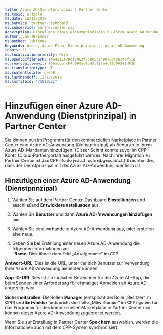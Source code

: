 ```yaml
---
title: Azure AD-Dienstprinzipal | Partner Center
ms.topic: article
ms.date: 12/11/2019
ms.service: partner-dashboard
ms.subservice: partnercenter-csp
description: Hinzufügen eines Dienstprinzipals zu Ihrem Azure AD-Mandanten
author: LauraBrenner
ms.author: labrenne
Keywords: Azure, Azure-Plan, Dienstprinzipal, Azure AD-Anwendung
robots: ''
ms.localizationpriority: High
ms.openlocfilehash: 1fe4211879df2063f7b865c249870c49a346f518
ms.sourcegitcommit: 369aceafc54e960ac0bd3a023edc85b06361492b
ms.translationtype: HT
ms.contentlocale: de-DE
ms.lasthandoff: 12/12/2019
ms.locfileid: "75010381"
---
```

# <a name="add-an-azure-ad-application-service-principal-in-partner-center"></a>Hinzufügen einer Azure AD-Anwendung (Dienstprinzipal) in Partner Center

Sie können nun im Programm für den kommerziellen Marketplace in Partner Center eine Azure AD-Anwendung (Dienstprinzipal) als Benutzer in Ihrem Azure AD-Mandanten hinzufügen. (Dieser Schritt konnte zuvor im CPP-Konto (Cloud-Partnerportal) ausgeführt werden. Nach Ihrer Migration zu Partner Center ist das CPP-Konto jedoch schreibgeschützt.) Beachten Sie, dass der Dienstprinzipal mit der Azure AD-Anwendung identisch ist.

## <a name="add-an-azure-ad-application-service-principal"></a>Hinzufügen einer Azure AD-Anwendung (Dienstprinzipal)

1. Wählen Sie auf dem Partner Center-Dashboard **Einstellungen** und anschließend **Entwicklereinstellungen** aus.

2. Wählen Sie **Benutzer** und dann **Azure AD-Anwendungen hinzufügen** aus.

3. Wählen Sie eine vorhandene Azure AD-Anwendung aus, oder erstellen eine neue.

4. Geben Sie bei Erstellung einer neuen Azure AD-Anwendung die folgenden Informationen an:  
  
**Name**: Dies ähnelt dem Feld „Anzeigename“ im CPP.

**Antwort-URL**: Dies ist die URL, unter der sich Benutzer zur Verwendung Ihrer Azure AD-Anwendung anmelden können. 

**App-ID-URI**: Dies ist ein logischer Bezeichner für die Azure AD-App, der beim Senden einer Anforderung für einmaliges Anmelden an Azure AD angezeigt wird. 

**Sicherheitsrollen**: Die Rollen **Manager** (entspricht der Rolle „Besitzer“ im CPP) und **Entwickler** (entspricht der Rolle „Mitwirkender“ im CPP) gelten für das Programm für den kommerziellen Marketplace in Partner Center und können dieser Azure AD-Anwendung zugeordnet werden.  

Wenn Sie zur Erstellung in Partner Center **Speichern** auswählen, werden die Informationen auch mit dem CPP-System synchronisiert.  
